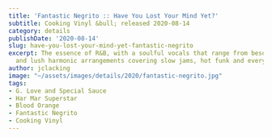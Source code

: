 ```yaml
---
title: 'Fantastic Negrito :: Have You Lost Your Mind Yet?'
subtitle: Cooking Vinyl &bull; released 2020-08-14
category: details
publishDate: '2020-08-14'
slug: have-you-lost-your-mind-yet-fantastic-negrito
excerpt: The essence of R&B, with a soulful vocals that range from besotted to anguished
  and lush harmonic arrangements covering slow jams, hot funk and everything in between.
author: jclacking
image: "~/assets/images/details/2020/fantastic-negrito.jpg"
tags:
- G. Love and Special Sauce
- Har Mar Superstar
- Blood Orange
- Fantastic Negrito
- Cooking Vinyl
---
```


